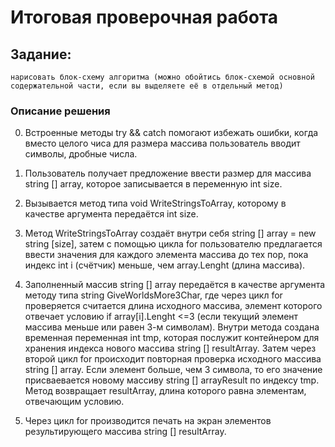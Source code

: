 # Итоговая проверочная работа

## Задание: 

    нарисовать блок-схему алгоритма (можно обойтись блок-схемой основной содержательной части, если вы выделяете её в отдельный метод)

### Описание решения

0. Встроенные методы try && catch помогают избежать ошибки, когда вместо целого чиса для размера массива пользователь вводит символы, дробные числа.

1. Пользователь получает предложение ввести размер для массива string [] array, которое записывается в переменную int size. 

2. Вызывается метод типа void WriteStringsToArray, которому в качестве аргумента передаётся int size.

3. Метод WriteStringsToArray создаёт внутри себя string [] array = new string [size], затем с помощью цикла for пользователю предлагается ввести значения для каждого элемента массива до тех пор, пока индекс int i (счётчик) меньше, чем array.Lenght (длина массива).

4. Заполненный массив string [] array передаётся в качестве аргумента методу типа string GiveWorldsMore3Char, где через цикл for проверяется считается длина исходного массива, элемент которого отвечает условию if array[i].Lenght <=3 (если текущий элемент массива меньше или равен 3-м символам). Внутри метода создана временная переменная int tmp, которая послужит контейнером для хранения индекса нового массива string [] resultArray. Затем через второй цикл for происходит повторная проверка исходного массива string [] array. Если элемент больше, чем 3 символа, то его значение присваевается новому массиву string [] arrayResult по индексу tmp. Метод возвращает resultArray, длина которого равна элементам, отвечающим условию.

5. Через цикл for производится печать на экран элементов результирующего массива string [] resultArray.



